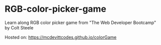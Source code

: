 # RGB-color-picker-game

Learn along RGB color picker game from "The Web Developer Bootcamp" by Colt Steele

Hosted on: https://mcdevittcodes.github.io/colorGame